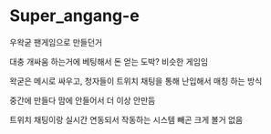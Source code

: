 # Super_angang-e

우왁굳 팬게임으로 만들던거

대충 개싸움 하는거에 베팅해서 돈 얻는 도박? 비슷한 게임임

왁굳은 메시로 싸우고, 청자들이 트위치 채팅을 통해 난입해서 매칭 하는 방식

중간에 만들다 맘에 안들어서 더 이상 안만듬

트위치 채팅이랑 실시간 연동되서 작동하는 시스템 빼곤 크게 볼거 없음
